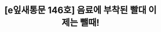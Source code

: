 ---
href: 'https://stib.ee/vKf2#new_tab'
title: '[e잎새통문 146호] 음료에 부착된 빨대 이제는 뺄때!'
img: '/_assets/146.jpg'
---